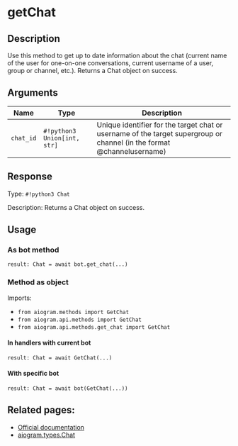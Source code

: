 # getChat

## Description

Use this method to get up to date information about the chat (current name of the user for one-on-one conversations, current username of a user, group or channel, etc.). Returns a Chat object on success.


## Arguments

| Name | Type | Description |
| - | - | - |
| `chat_id` | `#!python3 Union[int, str]` | Unique identifier for the target chat or username of the target supergroup or channel (in the format @channelusername) |



## Response

Type: `#!python3 Chat`

Description: Returns a Chat object on success.


## Usage

### As bot method

```python3
result: Chat = await bot.get_chat(...)
```

### Method as object

Imports:

- `from aiogram.methods import GetChat`
- `from aiogram.api.methods import GetChat`
- `from aiogram.api.methods.get_chat import GetChat`

#### In handlers with current bot
```python3
result: Chat = await GetChat(...)
```

#### With specific bot
```python3
result: Chat = await bot(GetChat(...))
```



## Related pages:

- [Official documentation](https://core.telegram.org/bots/api#getchat)
- [aiogram.types.Chat](../types/chat.md)
